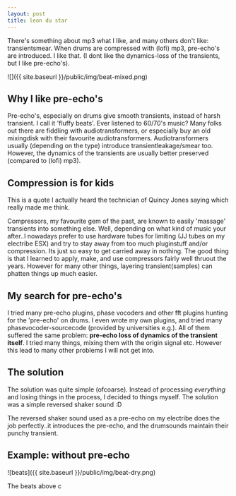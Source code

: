 ```yaml
---
layout: post
title: leon du star
---
```

There's something about mp3 what I like, and many others don't like: transientsmear. When drums are compressed with (lofi) mp3, pre-echo's are introduced. I like that. (I dont like the dynamics-loss of the transients, but I like pre-echo's).


  


![]({{ site.baseurl }}/public/img/beat-mixed.png)  

  

Why I like pre-echo's
----------------------


  


Pre-echo's, especially on drums give smooth transients, instead of harsh transient. I call it 'fluffy beats'. Ever listened to 60/70's music? Many folks out there are fiddling with audiotransformers, or especially buy an old mixingdisk with their favourite audiotransformers. Audiotransformers usually (depending on the type) introduce transientleakage/smear too. However, the dynamics of the transients are usually better preserved (compared to (lofi) mp3).

  

Compression is for kids
-----------------------


  


This is a quote I actually heard the technician of Quincy Jones saying which really made me think.

Compressors, my favourite gem of the past, are known to easily 'massage' transients into something else. Well, depending on what kind of music your after..I nowadays prefer to use hardware tubes for limiting (JJ tubes on my electribe ESX) and try to stay away from too much pluginstuff and/or compression. Its just so easy to get carried away in nothing. The good thing is that I learned to apply, make, and use compressors fairly well thruout the years. However for many other things, layering transient(samples) can phatten things up much easier.

  

My search for pre-echo's
-------------------------


  


I tried many pre-echo plugins, phase vocoders and other fft plugins hunting for the 'pre-echo' on drums. I even wrote my own plugins, and tried many phasevocoder-sourcecode (provided by universities e.g.). All of them suffered the same problem: **pre-echo loss of dynamics of the transient itself**. I tried many things, mixing them with the origin signal etc. However this lead to many other problems I will not get into.

  

The solution
------------


  


The solution was quite simple (ofcoarse). Instead of processing *everything* and losing things in the process, I decided to things myself. The solution was a simple reversed shaker sound :D

The reversed shaker sound used as a pre-echo on my electribe does the job perfectly..it introduces the pre-echo, and the drumsounds maintain their punchy transient.

  

Example: without pre-echo
-------------------------


  


![beats]({{ site.baseurl }}/public/img/beat-dry.png)

  


  


  


  


  


  


  


  


  


  


  


  


  


The beats above c 

